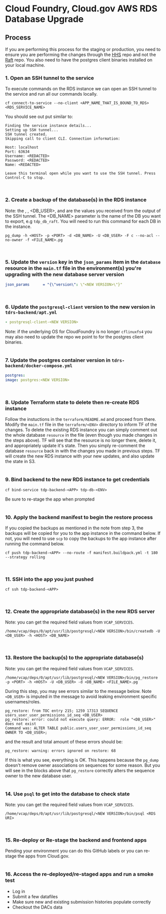 # Cloud Foundry, Cloud.gov AWS RDS Database Upgrade

## Process

If you are performing this process for the staging or production, you need to ensure you are performing the changes through the [HHS](https://github.com/HHS/TANF-app) repo and not the [Raft](https://github.com/raft-tech/TANF-app) repo. You also need to have the postgres client binaries installed on your local machine.
<br/>

### 1. Open an SSH tunnel to the service
To execute commands on the RDS instance we can open an SSH tunnel to the service and run all our commands locally.
```
cf connect-to-service --no-client <APP_NAME_THAT_IS_BOUND_TO_RDS> <RDS_SERVICE_NAME>
```
You should see out put similar to:
```
Finding the service instance details...
Setting up SSH tunnel...
SSH tunnel created.
Skipping call to client CLI. Connection information:

Host: localhost
Port: 63634
Username: <REDACTED>
Password: <REDACTED>
Name: <REDACTED>

Leave this terminal open while you want to use the SSH tunnel. Press Control-C to stop.
```
<br/>

### 2. Create a backup of the database(s) in the RDS instance
Note: the <HOST>, <PORT>, <DB_USER>, and <PASSWORD> are the values you received from the output of the SSH tunnel. The <DB_NAME> parameter is the name of the DB you want to export, e.g `tdp_db_raft`. You will need to run this command for each DB in the instance.
```
pg_dump -h <HOST> -p <PORT> -d <DB_NAME> -U <DB_USER> -F c --no-acl --no-owner -f <FILE_NAME>.pg
```
<br/>

### 5. Update the `version` key in the `json_params` item in the `database` resource in the `main.tf` file in the environment(s) you're upgrading with the new database server version
```yaml
json_params      = "{\"version\": \"<NEW VERSION>\"}"
```
<br/>

### 6. Update the `postgresql-client` version to the new version in `tdrs-backend/apt.yml`
```yaml
- postgresql-client-<NEW VERSION>
```
Note: if the underlying OS for CloudFoundry is no longer `cflinuxfs4` you may also need to update the repo we point to for the postgres client binaries.
<br/><br/>

### 7. Update the postgres container version in `tdrs-backend/docker-compose.yml`
```yaml
postgres:
image: postgres:<NEW VERSION>
```
<br/>

### 8. Update Terraform state to delete then re-create RDS instance
Follow the instuctions in the `terraform/README.md` and proceed from there. Modify the `main.tf` file in the `terraform/<ENV>` directory to inform TF of the changes. To delete the existing RDS instance you can simply comment out the whole database `resource` in the file (even though you made changes in the steps above). TF will see that the resource is no longer there, delete it, and appropriately update it's state. Then you simply re-comment the database `resource` back in with the changes you made in previous steps. TF will create the new RDS instance with your new updates, and also update the state in S3.
<br/><br/>

### 9. Bind backend to the new RDS instance to get credentials
```
cf bind-service tdp-backend-<APP> tdp-db-<ENV>
```
Be sure to re-stage the app when prompted
<br/><br/>

### 10. Apply the backend manifest to begin the restore process
If you copied the backups as mentioned in the note from step 3, the backups will be copied for you to the app instance in the command below. If not, you will need to use `scp` to copy the backups to the app instance after running the command below.
```
cf push tdp-backend-<APP> --no-route -f manifest.buildpack.yml -t 180 --strategy rolling
```
<br/>

### 11. SSH into the app you just pushed
```
cf ssh tdp-backend-<APP>
```
<br/>

### 12. Create the appropriate database(s) in the new RDS server
Note: you can get the required field values from `VCAP_SERVICES`.
```
/home/vcap/deps/0/apt/usr/lib/postgresql/<NEW VERSION>/bin/createdb -U <DB_USER> -h <HOST> <DB_NAME>
```
<br/>

### 13. Restore the backup(s) to the appropriate database(s)
Note: you can get the required field values from `VCAP_SERVICES`.
```
/home/vcap/deps/0/apt/usr/lib/postgresql/<NEW VERSION>/bin/pg_restore -p <PORT> -h <HOST> -U <DB_USER> -d <DB_NAME> <FILE_NAME>.pg
```
During this step, you may see errors similar to the message below. Note `<DB_USER>` is imputed in the message to avoid leaking environment specific usernames/roles.
```
pg_restore: from TOC entry 215; 1259 17313 SEQUENCE users_user_user_permissions_id_seq <DB_USER>
pg_restore: error: could not execute query: ERROR:  role "<DB_USER>" does not exist
Command was: ALTER TABLE public.users_user_user_permissions_id_seq OWNER TO <DB_USER>;
```
and the result and total amount of these errors should be:
```
pg_restore: warning: errors ignored on restore: 68
```
If this is what you see, everything is OK. This happens because the `pg_dump` doesn't remove owner associations on sequences for some reason. But you will see in the blocks above that `pg_restore` correctly alters the sequence owner to the new database user.
<br/><br/>

### 14. Use `psql` to get into the database to check state
Note: you can get the required field values from `VCAP_SERVICES`.
```
/home/vcap/deps/0/apt/usr/lib/postgresql/<NEW VERSION>/bin/psql <RDS URI>
```
<br/>

### 15. Re-deploy or Re-stage the backend and frontend apps
Pending your environment you can do this GitHub labels or you can re-stage the apps from Cloud.gov.
<br/><br/>

### 16. Access the re-deployed/re-staged apps and run a smoke test
- Log in
- Submit a few datafiles
- Make sure new and existing submission histories populate correctly
- Checkout the DACs data
<br/>
